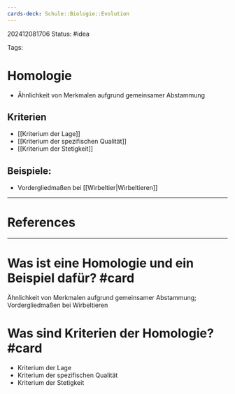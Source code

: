 ```yaml
---
cards-deck: Schule::Biologie::Evolution
---
```

202412081706
Status: #idea

Tags:

# Homologie
- Ähnlichkeit von Merkmalen aufgrund gemeinsamer Abstammung
## Kriterien
- [[Kriterium der Lage]]
- [[Kriterium der spezifischen Qualität]]
- [[Kriterium der Stetigkeit]]
## Beispiele:
- Vordergliedmaßen bei [[Wirbeltier|Wirbeltieren]]


---
# References



---


# Was ist eine Homologie und ein Beispiel dafür? #card 
Ähnlichkeit von Merkmalen aufgrund gemeinsamer Abstammung; Vordergliedmaßen bei Wirbeltieren

# Was sind Kriterien der Homologie? #card 
- Kriterium der Lage
- Kriterium der spezifischen Qualität
- Kriterium der Stetigkeit